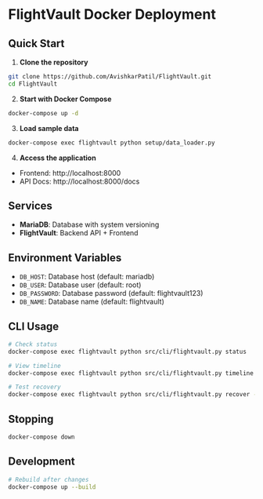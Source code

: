 # FlightVault Docker Deployment

## Quick Start

1. **Clone the repository**
```bash
git clone https://github.com/AvishkarPatil/FlightVault.git
cd FlightVault
```

2. **Start with Docker Compose**
```bash
docker-compose up -d
```

3. **Load sample data**
```bash
docker-compose exec flightvault python setup/data_loader.py
```

4. **Access the application**
- Frontend: http://localhost:8000
- API Docs: http://localhost:8000/docs

## Services

- **MariaDB**: Database with system versioning
- **FlightVault**: Backend API + Frontend

## Environment Variables

- `DB_HOST`: Database host (default: mariadb)
- `DB_USER`: Database user (default: root)
- `DB_PASSWORD`: Database password (default: flightvault123)
- `DB_NAME`: Database name (default: flightvault)

## CLI Usage

```bash
# Check status
docker-compose exec flightvault python src/cli/flightvault.py status

# View timeline
docker-compose exec flightvault python src/cli/flightvault.py timeline

# Test recovery
docker-compose exec flightvault python src/cli/flightvault.py recover --dry-run
```

## Stopping

```bash
docker-compose down
```

## Development

```bash
# Rebuild after changes
docker-compose up --build
```